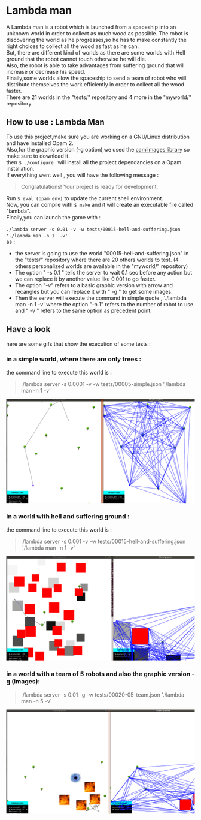 # Lambda man 
A Lambda man is a robot which is launched from a spaceship into an unknown world in order to collect as much wood as possible. The robot is discovering the world as he progresses,so he has to make constantly the right choices to collect all the wood as fast as he can. <br> 
But, there are different kind of worlds as there are some worlds with Hell ground that the robot cannot touch otherwise he will die.<br>
Also, the robot is able to take advantages from suffering ground that will increase or decrease his speed.<br>
Finally,some worlds allow the spaceship to send a team of robot who will distribute themselves the work efficiently in order to collect all the wood faster.<br>
There are 21 worlds in the "tests/" repository and 4 more in the "myworld/" repository.

## How to use : Lambda Man 
To use this project,make sure you are working on a GNU/Linux distribution and have installed Opam 2. <br>
Also,for the graphic version (-g option),we used the [camlimages library](https://opam.ocaml.org/packages/camlimages/) so make sure to download it. <br>
then `$ ./configure ` will install all the project dependancies on a Opam installation. <br>
If everything went well , you will have the following message : <br>

> Congratulations! Your project is ready for development.

Run `$ eval (opam env)` to update the current shell environment. <br>
Now, you can compile with `$ make` and it will create an executable file called "lambda". <br>
Finally,you can launch the game with : 

`./lambda server -s 0.01 -v -w tests/00015-hell-and-suffering.json './lambda man -n 1  -v' `<br>
as :
* the server is going to use the world "00015-hell-and-suffering.json" in the "tests/" repository where there are 20 others worlds to test. (4 others personalized worlds are available in the "myworld/" repository)
* The option " -s 0.1 " tells the server to wait 0.1 sec before any action but we can replace it by another value like 0.001 to go faster.
* The option "-v" refers to a basic graphic version with arrow and recangles but you can replace it with " -g " to get some images.
* Then the server will execute the command in simple quote , './lambda man -n 1 -v' where the option "-n 1" refers to the number of robot to use and " -v " refers to the same option as precedent point.

## Have a look
here are some gifs that show the execution of some tests :

### in a simple world, where there are only trees  : <br>
the command line to execute this world is :

> ./lambda server -s 0.0001 -v -w tests/00005-simple.json './lambda man -n 1 -v'

![simple.gif](gifs/simple.gif) 


### in a world with hell and suffering ground : <br>
the command line to execute this world is :

> ./lambda server -s 0.001 -v -w tests/00015-hell-and-suffering.json './lambda man -n 1 -v'

![simple.gif](gifs/hell.gif) 


### in a world with a team of 5 robots and also the graphic version -g (images): <br>

> ./lambda server -s 0.01 -g -w tests/00020-05-team.json './lambda man -n 5 -v' 

![simple.gif](gifs/teams.gif) 


